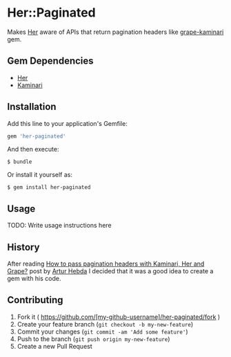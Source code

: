 # Her::Paginated

Makes [Her](https://github.com/remiprev/her "ORM that maps REST resources to Ruby objects") aware of APIs that return pagination headers like [grape-kaminari](https://github.com/monterail/grape-kaminari "kaminari paginator integration for grape API framework") gem.

## Gem Dependencies

* [Her](https://github.com/remiprev/her "ORM that maps REST resources to Ruby objects")
* [Kaminari](https://github.com/amatsuda/kaminari "Paginator for Rails")

## Installation

Add this line to your application's Gemfile:

```ruby
gem 'her-paginated'
```

And then execute:

    $ bundle

Or install it yourself as:

    $ gem install her-paginated

## Usage

TODO: Write usage instructions here

## History

After reading [How to pass pagination headers with Kaminari, Her and Grape?](http://aenain.github.io/2014/05/27/how-to-pass-pagination-headers-with-kaminari-her-and-grape.html) post by [Artur Hebda](http://aenain.github.io) I decided that it was a good idea to create a gem with his code.

## Contributing

1. Fork it ( https://github.com/[my-github-username]/her-paginated/fork )
2. Create your feature branch (`git checkout -b my-new-feature`)
3. Commit your changes (`git commit -am 'Add some feature'`)
4. Push to the branch (`git push origin my-new-feature`)
5. Create a new Pull Request
